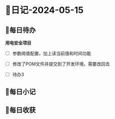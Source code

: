 # 📝日记-2024-05-15

## 📆每日待办
**用电安全项目**
- [ ] 参数阈值配置，加上读当前值和时间功能
- [ ] 修改了POM文件并提交到了开发环境，需要改回去
- [ ] 待办3



## 📜每日小记





## 🛒每日收获

